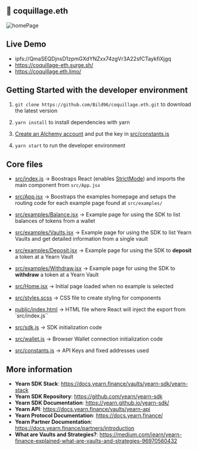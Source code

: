 ## 🐚 coquillage.eth

![homePage](https://user-images.githubusercontent.com/52472445/192144160-413ab3c1-d816-4c39-be3c-3a412d9bcb78.png)

## Live Demo
- ipfs://QmaSEQDjnsD1zpmGXdYNZxx74zgVr3A22sfCTaykfiXjgq
- https://coquillage-eth.surge.sh/
- https://coquillage.eth.limo/


## Getting Started with the developer environment

1) `git clone https://github.com/Bild96/coquillage.eth.git` to download the latest version

2) `yarn install` to install dependencies with yarn

3) [Create an Alchemy account](https://www.alchemy.com/) and put the key in [src/constants.js](./src/constants.js)

4) `yarn start` to run the developer environment

## Core files

* [src/index.js](./src/index.js) -> Boostraps React (enables [StrictMode](https://reactjs.org/docs/strict-mode.html)) and imports the main component from `src/App.jsx`

* [src/App.jsx](./src/App.jsx) -> Boostraps the examples homepage and setups the routing code for each example page found at `src/examples/`

* [src/examples/Balance.jsx](./src/examples/Balance.jsx) -> Example page for using the SDK to list balances of tokens from a wallet

* [src/examples/Vaults.jsx](./src/examples/Vaults.jsx) -> Example page for using the SDK to list Yearn Vaults and get detailed information from a single vault

* [src/examples/Deposit.jsx](./src/examples/Deposit.jsx) -> Example page for using the SDK to **deposit** a token at a Yearn Vault

* [src/examples/Withdraw.jsx](./src/examples/Withdraw.jsx) -> Example page for using the SDK to **withdraw** a token at a Yearn Vault

* [src/Home.jsx](./src/Home.jsx) -> Initial page loaded when no example is selected

* [src/styles.scss](./src/styles.scss) -> CSS file to create styling for components

* [public/index.html](./public/index.html) -> HTML file where React will inject the export from `src/index.js``

* [src/sdk.js](./src/sdk.js) -> SDK initialization code

* [src/wallet.js](./src/wallet.js) -> Browser Wallet connection initialization code

* [src/constants.js](./src/constants.js) -> API Keys and fixed addresses used

## More information
* **Yearn SDK Stack**: https://docs.yearn.finance/vaults/yearn-sdk/yearn-stack
* **Yearn SDK Repository**: https://github.com/yearn/yearn-sdk
* **Yearn SDK Documentation**: https://yearn.github.io/yearn-sdk/
* **Yearn API**: https://docs.yearn.finance/vaults/yearn-api
* **Yearn Protocol Documentation**: https://docs.yearn.finance/
* **Yearn Partner Documentation**: https://docs.yearn.finance/partners/introduction
* **What are Vaults and Strategies?**: https://medium.com/iearn/yearn-finance-explained-what-are-vaults-and-strategies-96970560432
